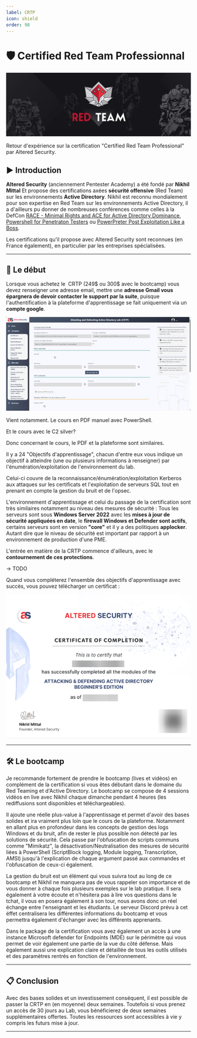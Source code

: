 ```yaml
---
label: CRTP
icon: shield
order: 98
---
```


# 🛡️ Certified Red Team Professionnal

![Source : redteamdefense.org](images/redteam.webp)

Retour d'expérience sur la certification "Certified Red Team Professional" par Altered Security.

## ▶️ Introduction

**Altered Security** (anciennement Pentester Academy) a été fondé par **Nikhil Mittal** Et propose des certifications axées **sécurité offensive** (Red Team) sur les environnements **Active Directory**. Nikhil est reconnu mondialement pour son expertise en Red Team sur les environnements Active Directory, il a d'ailleurs pu donner de nombreuses conférences comme celles à la DefCon [RACE - Minimal Rights and ACE for Active Directory Dominance](https://www.youtube.com/watch?v=F_Fy7M1AO_Q), [Powershell for Penetraton Testers](https://www.youtube.com/watch?v=PezFo2Y1BUA) ou [PowerPreter Post Exploitation Like a Boss](https://www.youtube.com/watch?v=NXydblaJaZQ).

Les certifications qu'il propose avec Altered Security sont reconnues (en France également), en particulier par les entreprises spécialisées.

---

## 📕 Le début

Lorsque vous achetez le  CRTP (249$ ou 300$ avec le bootcamp) vous devez renseigner une adresse email, mettre une **adresse Gmail vous épargnera de devoir contacter le support par la suite**, puisque l'authentification à la plateforme d'apprentissage se fait uniquement via un **compte google**.

![Interface de la plateforme d'apprentissage d'Altered Security](images/interface.webp)

Vient notamment. Le cours en PDF manuel avec PowerShell.

Et le cours avec le C2 silver?

Donc concernant le cours, le PDF et la plateforme sont similaires.

Il y a 24 "Objectifs d'apprentissage", chacun d'entre eux vous indique un objectif à atteindre (une ou plusieurs informations à renseigner) par l'énumération/exploitation de l'environnement du lab.

Celui-ci couvre de la reconnaissance/énumération/exploitation Kerberos aux attaques sur les certificats et l'exploitation de serveurs SQL tout en prenant en compte la gestion du bruit et de l'opsec.

L'environnement d'apprentissage et celui du passage de la certification sont très similaires notamment au niveau des mesures de sécurité :
Tous les serveurs sont sous **Windows Server 2022** avec les **mises à jour de sécurité appliquées en date**, le **firewall Windows et Defender sont actifs**, certains serveurs sont en version **"core"** et il y a des politiques **applocker**. Autant dire que le niveau de sécurité est important par rapport à un environnement de production d'une PME.

L'entrée en matière de la CRTP commence d'ailleurs, avec le **contournement de ces protections**.  


-> TODO  


Quand vous compléterez l'ensemble des objectifs d'apprentissage avec succès, vous pouvez télécharger un certificat :

![Certificat de complétion du Lab](images/labcertificate.webp)

---

## 🛠️ Le bootcamp

Je recommande fortement de prendre le bootcamp (lives et vidéos) en complément de la certification si vous êtes débutant dans le domaine du Red Teaming et d'Active Directory. Le bootcamp se compose de 4 sessions vidéos en live avec Nikhil chaque dimanche pendant 4 heures (les rediffusions sont disponibles et téléchargeables).  

Il ajoute une réelle plus-value à l'apprentissage et permet d'avoir des bases solides et ira vraiment plus loin que le cours de la plateforme. Notamment en allant plus en profondeur dans les concepts de gestion des logs Windows et du bruit, afin de rester le plus possible non détecté par les solutions de sécurité. Cela passe par l'obfuscation de scripts communs comme "Mimikatz", la désactivation/Neutralisation des mesures de sécurité liées à PowerShell (ScriptBlock logging, Module logging, Transcription, AMSI) jusqu'à l'explication de chaque argument passé aux commandes et l'obfuscation de ceux-ci également.  

La gestion du bruit est un élément qui vous suivra tout au long de ce bootcamp et Nikhil ne manquera pas de vous rappeler son importance et de vous donner à chaque fois plusieurs exemples sur le lab pratique. Il sera également à votre écoute et n'hésitera pas à lire vos questions dans le tchat, il vous en posera également à son tour, nous avons donc un réel échange entre l'enseignant et les étudiants. Le serveur Discord prévu à cet éffet centralisera les différentes informations du bootcamp et vous permettra également d'échanger avec les différents apprenants.

Dans le package de la certification vous avez également un accès à une instance Microsoft defender for Endpoints (MDE) sur le périmètre qui vous permet de voir également une partie de la vue du côté défense. Mais également aussi une explication claire et détaillée de tous les outils utilisés et des paramètres rentrés en fonction de l'environnement.  

---

## 📋 Conclusion

Avec des bases solides et un investissement conséquent, il est possible de passer la CRTP en (en moyenne) deux semaines. Toutefois si vous prenez un accès de 30 jours au Lab, vous bénéficierez de deux semaines supplémentaires offertes. Toutes les ressources sont accessibles à vie y compris les futurs mise à jour.

---